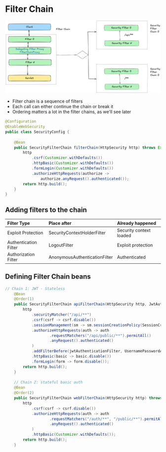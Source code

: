 # Filter Chain

![alt text](image-1.png)

- Filter chain is a sequence of filters
- Each call can either continue the chain or break it
- Ordering matters a lot in the filter chains, as we'll see later

```java
@Configuration
@EnableWebSecurity
public class SecurityConfig {

    @Bean
    public SecurityFilterChain filterChain(HttpSecurity http) throws Exception {
        http
            .csrf(Customizer.withDefaults())
            .httpBasic(Customizer.withDefaults())
            .formLogin(Customizer.withDefaults())
            .authorizeHttpRequests(authorize -> 
                authorize.anyRequest().authenticated());
        return http.build();
    }
}
```

## Adding filters to the chain
| Filter Type | Place after | Already happened |
| :----       | :---------  | :--------------- |
| Exploit Protection | SecurityContextHolderFilter | Security context loaded |
| Authentication Filter | LogoutFilter | Exploit protection |
| Authorization Filter | AnonymousAuthenticationFilter | Authenticated |

## Defining Filter Chain beans

```java
// Chain 1: JWT - Stateless
    @Bean
    @Order(1)
    public SecurityFilterChain apiFilterChain(HttpSecurity http, JwtAuthenticationFilter jwtAuthenticationFilter) throws Exception {
        http
            .securityMatcher("/api/**")
            .csrf(csrf -> csrf.disable())
            .sessionManagement(sm -> sm.sessionCreationPolicy(SessionCreationPolicy.STATELESS))
            .authorizeHttpRequests(auth -> auth
                    .requestMatchers("/api/public/**").permitAll()
                    .anyRequest().authenticated()
            )
            .addFilterBefore(jwtAuthenticationFilter, UsernamePasswordAuthenticationFilter.class)
            .httpBasic(basic -> basic.disable())
            .formLogin(form -> form.disable());
        return http.build();
    }

    // Chain 2: stateful basic auth
    @Bean
    @Order(2)
    public SecurityFilterChain webFilterChain(HttpSecurity http) throws Exception {
        http
            .csrf(csrf -> csrf.disable())
            .authorizeHttpRequests(auth -> auth
                    .requestMatchers("/auth/**", "/public/**").permitAll()
                    .anyRequest().authenticated()
            )
            .httpBasic(Customizer.withDefaults());
        return http.build();
    }
```